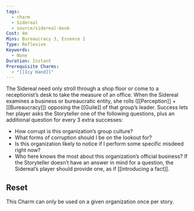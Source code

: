 ```yaml
---
tags:
  - charm
  - Sidereal
  - source/sidereal-book
Cost: 4m
Mins: Bureaucracy 3, Essence 1
Type: Reflexive
Keywords:
  - None
Duration: Instant
Prerequisite Charms:
  - "[[Icy Hand]]"
---
```

The Sidereal need only stroll through a shop floor or come to a receptionist’s desk to take the measure of an office. When the Sidereal examines a business or bureaucratic entity, she rolls ([[Perception]] + [[Bureaucracy]]) opposing the [[Guile]] of that group’s leader. Success lets her player asks the Storyteller one of the following questions, plus an additional question for every 3 extra successes: 
-  How corrupt is this organization’s group culture? 
-  What forms of corruption should I be on the lookout for? 
-  Is this organization likely to notice if I perform some specific misdeed right now? 
-  Who here knows the most about this organization’s official business? If the Storyteller doesn’t have an answer in mind for a question, the Sidereal’s player should provide one, as if [[introducing a fact]]. 
## Reset
This Charm can only be used on a given organization once per story.
